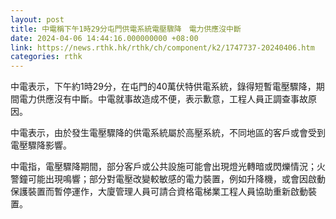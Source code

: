 ```yaml
---
layout: post
title: 中電稱下午1時29分屯門供電系統電壓驟降　電力供應沒中斷
date: 2024-04-06 14:44:16.000000000 +08:00
link: https://news.rthk.hk/rthk/ch/component/k2/1747737-20240406.htm
categories: rthk
---
```


中電表示，下午約1時29分，在屯門的40萬伏特供電系統，錄得短暫電壓驟降，期間電力供應沒有中斷。中電就事故造成不便，表示歉意，工程人員正調查事故原因。

中電表示，由於發生電壓驟降的供電系統屬於高壓系統，不同地區的客戶或會受到電壓驟降影響。

中電指，電壓驟降期間，部分客戶或公共設施可能會出現燈光轉暗或閃爍情況；火警鐘可能出現鳴響；部分對電壓改變較敏感的電力裝置，例如升降機，或會因啟動保護裝置而暫停運作，大廈管理人員可請合資格電梯業工程人員協助重新啟動裝置。
